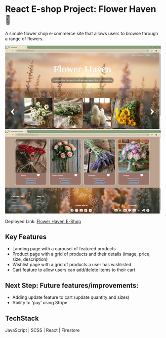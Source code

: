 # React E-shop Project: Flower Haven &#127804;

A simple flower shop e-commerce site that allows users to browse through a range of flowers. 

![Screenshot](./src/assets/flowermain.png)
![Screenshot](./src/assets/flowerproducts.png)

Deployed Link: [Flower Haven E-Shop](https://flower-haven-eshop.vercel.app/)

## Key Features
- Landing page with a carousel of featured products
- Product page with a grid of products and their details (image, price, size, description)
- Wishlist page with a grid of products a user has wishlisted 
- Cart feature to allow users can add/delete items to their cart

## Next Step: Future features/improvements:
- Adding update feature to cart (update quantity and sizes)
- Ability to 'pay' using Stripe 


## TechStack
JavaScript | SCSS |  React | Firestore 